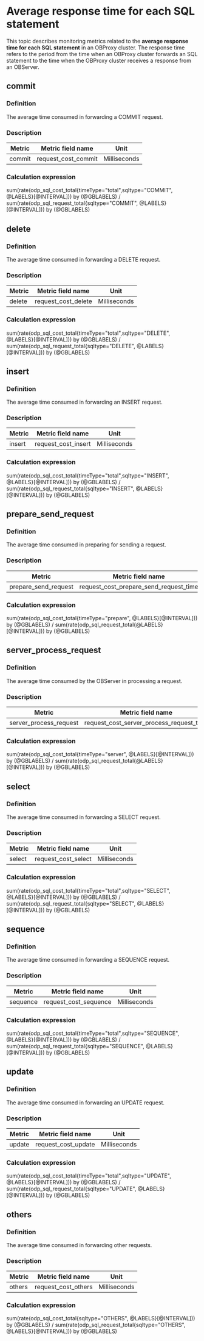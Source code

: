 # Average response time for each SQL statement

This topic describes monitoring metrics related to the **average response time for each SQL statement** in an OBProxy cluster. The response time refers to the period from the time when an OBProxy cluster forwards an SQL statement to the time when the OBProxy cluster receives a response from an OBServer.

## commit

### Definition

The average time consumed in forwarding a COMMIT request.

### Description

| **Metric** | **Metric field name** |   **Unit**   |
|------------|-----------------------|--------------|
| commit     | request_cost_commit   | Milliseconds |

### Calculation expression

sum(rate(odp_sql_cost_total{timeType="total",sqltype="COMMIT", @LABELS}\[@INTERVAL\])) by (@GBLABELS) / sum(rate(odp_sql_request_total{sqltype="COMMIT", @LABELS}\[@INTERVAL\])) by (@GBLABELS)

## delete

### Definition

The average time consumed in forwarding a DELETE request.

### Description

| **Metric** | **Metric field name** |   **Unit**   |
|------------|-----------------------|--------------|
| delete     | request_cost_delete   | Milliseconds |

### Calculation expression

sum(rate(odp_sql_cost_total{timeType="total",sqltype="DELETE", @LABELS}\[@INTERVAL\])) by (@GBLABELS) / sum(rate(odp_sql_request_total{sqltype="DELETE", @LABELS}\[@INTERVAL\])) by (@GBLABELS)

## insert

### Definition

The average time consumed in forwarding an INSERT request.

### Description

| **Metric** | **Metric field name** |   **Unit**   |
|------------|-----------------------|--------------|
| insert     | request_cost_insert   | Milliseconds |

### Calculation expression

sum(rate(odp_sql_cost_total{timeType="total",sqltype="INSERT", @LABELS}\[@INTERVAL\])) by (@GBLABELS) / sum(rate(odp_sql_request_total{sqltype="INSERT", @LABELS}\[@INTERVAL\])) by (@GBLABELS)

## prepare_send_request

### Definition

The average time consumed in preparing for sending a request.

### Description

|      **Metric**      |         **Metric field name**          |   **Unit**   |
|----------------------|----------------------------------------|--------------|
| prepare_send_request | request_cost_prepare_send_request_time | Milliseconds |

### Calculation expression

sum(rate(odp_sql_cost_total{timeType="prepare", @LABELS}\[@INTERVAL\])) by (@GBLABELS) / sum(rate(odp_sql_request_total{@LABELS}\[@INTERVAL\])) by (@GBLABELS)

## server_process_request

### Definition

The average time consumed by the OBServer in processing a request.

### Description

|       **Metric**       |          **Metric field name**           |   **Unit**   |
|------------------------|------------------------------------------|--------------|
| server_process_request | request_cost_server_process_request_time | Milliseconds |

### Calculation expression

sum(rate(odp_sql_cost_total{timeType="server", @LABELS}\[@INTERVAL\])) by (@GBLABELS) / sum(rate(odp_sql_request_total{@LABELS}\[@INTERVAL\])) by (@GBLABELS)

## select

### Definition

The average time consumed in forwarding a SELECT request.

### Description

| **Metric** | **Metric field name** |   **Unit**   |
|------------|-----------------------|--------------|
| select     | request_cost_select   | Milliseconds |

### Calculation expression

sum(rate(odp_sql_cost_total{timeType="total",sqltype="SELECT", @LABELS}\[@INTERVAL\])) by (@GBLABELS) / sum(rate(odp_sql_request_total{sqltype="SELECT", @LABELS}\[@INTERVAL\])) by (@GBLABELS)

## sequence

### Definition

The average time consumed in forwarding a SEQUENCE request.

### Description

| **Metric** | **Metric field name** |   **Unit**   |
|------------|-----------------------|--------------|
| sequence   | request_cost_sequence | Milliseconds |

### Calculation expression

sum(rate(odp_sql_cost_total{timeType="total",sqltype="SEQUENCE", @LABELS}\[@INTERVAL\])) by (@GBLABELS) / sum(rate(odp_sql_request_total{sqltype="SEQUENCE", @LABELS}\[@INTERVAL\])) by (@GBLABELS)

## update

### Definition

The average time consumed in forwarding an UPDATE request.

### Description

| **Metric** | **Metric field name** |   **Unit**   |
|------------|-----------------------|--------------|
| update     | request_cost_update   | Milliseconds |

### Calculation expression

sum(rate(odp_sql_cost_total{timeType="total",sqltype="UPDATE", @LABELS}\[@INTERVAL\])) by (@GBLABELS) / sum(rate(odp_sql_request_total{sqltype="UPDATE", @LABELS}\[@INTERVAL\])) by (@GBLABELS)

## others

### Definition

The average time consumed in forwarding other requests.

### Description

| **Metric** | **Metric field name** |   **Unit**   |
|------------|-----------------------|--------------|
| others     | request_cost_others   | Milliseconds |

### Calculation expression

sum(rate(odp_sql_cost_total{sqltype="OTHERS", @LABELS}\[@INTERVAL\])) by (@GBLABELS) / sum(rate(odp_sql_request_total{sqltype="OTHERS", @LABELS}\[@INTERVAL\])) by (@GBLABELS)
